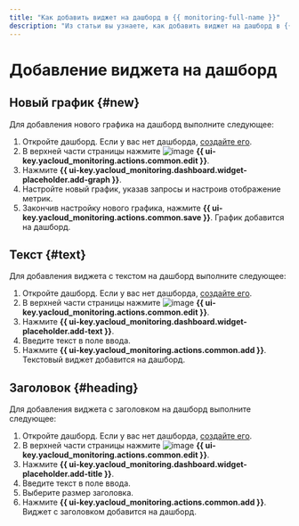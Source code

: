 ```yaml
---
title: "Как добавить виджет на дашборд в {{ monitoring-full-name }}"
description: "Из статьи вы узнаете, как добавить виджет на дашборд в {{ monitoring-name }}."
---
```


# Добавление виджета на дашборд

## Новый график {#new}

Для добавления нового графика на дашборд выполните следующее:
1. Откройте дашборд. Если у вас нет дашборда, [создайте его](create.md).
1. В верхней части страницы нажмите ![image](../../../_assets/console-icons/pencil.svg) **{{ ui-key.yacloud_monitoring.actions.common.edit }}**.
1. Нажмите **{{ ui-key.yacloud_monitoring.dashboard.widget-placeholder.add-graph }}**.
1. Настройте новый график, указав запросы и настроив отображение метрик. 
1. Закончив настройку нового графика, нажмите **{{ ui-key.yacloud_monitoring.actions.common.save }}**. График добавится на дашборд.

## Текст {#text}

Для добавления виджета с текстом на дашборд выполните следующее:
1. Откройте дашборд. Если у вас нет дашборда, [создайте его](create.md).
1. В верхней части страницы нажмите ![image](../../../_assets/console-icons/pencil.svg) **{{ ui-key.yacloud_monitoring.actions.common.edit }}**.
1. Нажмите **{{ ui-key.yacloud_monitoring.dashboard.widget-placeholder.add-text }}**.
1. Введите текст в поле ввода.
1. Нажмите **{{ ui-key.yacloud_monitoring.actions.common.add }}**. Текстовый виджет добавится на дашборд.

## Заголовок {#heading}

Для добавления виджета с заголовком на дашборд выполните следующее:
1. Откройте дашборд. Если у вас нет дашборда, [создайте его](create.md).
1. В верхней части страницы нажмите ![image](../../../_assets/console-icons/pencil.svg) **{{ ui-key.yacloud_monitoring.actions.common.edit }}**.
1. Нажмите **{{ ui-key.yacloud_monitoring.dashboard.widget-placeholder.add-title }}**.
1. Введите текст в поле ввода.
1. Выберите размер заголовка.
1. Нажмите **{{ ui-key.yacloud_monitoring.actions.common.add }}**. Виджет с заголовком добавится на дашборд.
